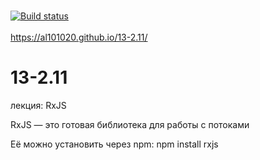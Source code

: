 <br>[![Build status](https://ci.appveyor.com/api/projects/status/f0c0ttosoj3wgdx7?svg=true)](https://ci.appveyor.com/project/Al101020/13-2-11)<br>
<br>https://al101020.github.io/13-2.11/<br>
# 13-2.11

лекция: RxJS

RxJS — это готовая библиотека для работы с потоками
	
Её можно установить через npm: 
npm install rxjs